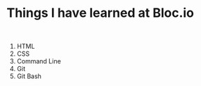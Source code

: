 <html>
  <h1>Things I have learned at Bloc.io</h1>
  <br>
  <ol>
    <li>HTML</li>
    <li>CSS</li>
    <li>Command Line</li>
    <li>Git</li>
    <li>Git Bash</li>
   </ol>
</html>

